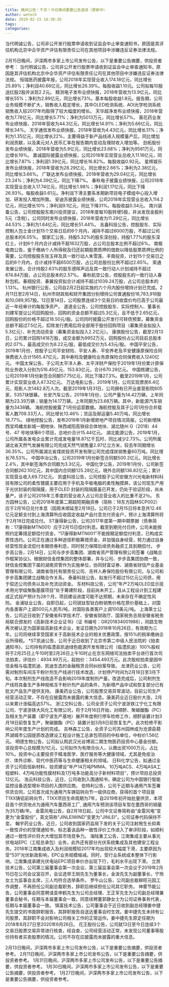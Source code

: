 ```yaml
---
title: 晚间公告｜干货！今日晚间重要公告速读（更新中）
author: wetech
date: 2019-02-15 18:30:26
tags: 
categories: 
---
```

当代明诚公告，公司非公开发行股票申请收到证监会中止审查通知书，原因是其评估机构北京中企华资产评估有限责任公司在其他项目中涉嫌违反证券法律法规。
<!-- more -->
2月15日晚间，沪深两市多家上市公司发布公告，以下是重要公告摘要，供投资者参考：
当代明诚公告，公司非公开发行股票申请收到证监会中止审查通知书，原因是其评估机构北京中企华资产评估有限责任公司在其他项目中涉嫌违反证券法律法规。
恒瑞医药披露年报，公司2018年实现营业收入174.18亿元，同比增长25.89%；净利润40.66亿元，同比增长26.39%。每股收益1.10元。公司拟每10股送红股2股并派现2.2元。
精测电子发布业绩快报，2018年营收为13.9亿元，同比增长55%；净利为2.89亿元，同比增长73%。基本每股收益1.8元。报告期，公司业务规模不断扩大，销售收入稳定增长，其中OLED检测系统、AOI光学检测系统销售收入较2017年均取得了较大幅度的增长。
天华超净发布业绩快报，2018年营收为7.78亿元，同比增长5.71%；净利为5013万元，同比增长57%。
葵花药业发布业绩快报，2018年营收为44.3亿元，同比增长14.91%；净利为5.66亿元，同比增长34%。
天孚通信发布业绩快报，2018年营收为4.43亿元，同比增长31%；净利为1.35亿元，同比增长22%，主要得益于新产品线进入规模量产后，同比增加利润贡献，以及美元对人民币汇率在报告期内变动及理财收入增加等。
劲拓股份发布业绩快报，2018年营收为5.9亿元，同比增长23.68%；净利为9561万元，同比增长19%。
嘉诚国际披露业绩快报，公司2018年实现营业总收入11.16亿元，同比增长7.87%；净利润1.39亿元，同比增长16.82%。每股收益0.92元。
星辉娱乐发布业绩快报，2018年营收为28.29亿元，同比增长2.66%；净利为2.38亿元，同比增长3.66%。
广联达发布业绩快报，2018年营收为29.04亿元，同比增长23.24%；净利为4.39亿元，同比下降7%。
春秋电子披露业绩快报，公司2018年实现营业总收入17.74亿元，同比增长1.98%；净利润1.17亿元，同比下降26.93%。每股收益0.61元。净利润下滑主要系本期新项目电子模组中心投入增加、研发投入增加所致。
安迪苏披露业绩快报，公司2018年实现营业总收入114.2亿元，同比增长10%；净利润9.1亿元，同比下降31%。每股收益0.34元。
南兴装备公告，公司控股股东南兴投资提议，2018年度每10股转增5股，并派发现金股利5元（含税）。公司同时发布业绩快报，2018年营收为11.29亿元，同比增长44.53%；净利为1.64亿元，同比增长51.44%。
吉鑫科技公告，控股股东、实际控制人包士金计划15个交易日后的6个月内，减持不超过6000万股，不超过公司总股本的6.05%。
御家汇公告，持股5.32%的股东深创投，持股1.77%的股东深红土，计划6个月内合计减持不超1632万股，占公司总股本比例不超过6%。
南极电商公告，鉴于缴纳个人所得税及归还前期股票质押的借款以降低股票质押比例的需要，公司控股股东张玉祥及其一致行动人朱雪莲、丰南投资，计划15个交易日之后的6个月内，合计减持不超6500万股，占公司总股份比例不超过2.65%。
索通发展公告，合计持股2.63%的股东德晖声远及其一致行动人计划减持不超过874.84万股，占公司总股本的2.57%。
春秋航空公告，控股股东的一致行动人春秋包机、春翔投资、春翼投资拟合计减持不超过1039.24万股，占公司总股本的1.13%。
杭州银行公告，公司自2月2日起实施的六个月内股份增持计划已完成。2月11日至2月14日，杭州市财政局和财开集团分别增持公司普通股份18,783,918股和10,089,957股。12日至14日，公司股票连续3个交易日的收盘价均已高于公司最近一年经审计的每股净资产。
道道全公告，公司控股股东、实际控制人、董事长刘建军提议公司回购股份，回购的资金总额不超过5.3亿元，且不低于2.65亿元，回购股份的价格不超过18.50元/股。公司同时披露公开发行可转债预案，募集资金总额不超过7.5亿元，扣除发行费用后将全部用于股份回购项目（募集资金拟投入5.3亿元）、补充流动资金（募集资金拟投入2.2亿元）。
康旗股份公告，截至2月13日，公司累计回购1418万股，成交金额为9952万元，回购股份占公司目前总股本的2.07%，最高成交价为8.22元/股，最低成交价为5.43元/股。
中国平安公告，2019年1月份，控股子公司平安财险、平安人寿、平安养老及平安健康原保险合同保费收入合计1565.47亿元，其中寿险及健康险业务原保险合同保费收入1240亿元。
中国太保公告，子公司太平洋人寿、太平洋财产保险于2019年1月份累计原保险业务收入分别为516.45亿元、153.83亿元，合计670.28亿元。
中国核建公告，公司2019年1月份新签合同额57.75亿元，同比下降27.3%。截至2019年1月，公司累计实现营业收入47.32亿元。
万达电影公告，2019年1月，公司实现票房6.4亿元，观影人次1482.8万人次。截至2019年1月31日，公司拥有已开业直营影院605家，5357块银幕。
长安汽车公告，2019年1月份，公司产量为14.42万辆，上年同期为23.39万辆；销量为14.17万辆，上年同期为23.68万辆。其中，新能源汽车销量为3438辆。
海航控股披露了1月份运营数据。海航控股及其子公司1月份合并载客人数709.33万人，同比增长13.46%；货运及邮运量5.40万吨，同比增长18.77%。
绿地控股公告，发布2019年1月新增房地产项目情况简报，公司新增陕西宝鸡蟠龙新城一期地块、陕西咸阳高铁综合体地块、湖北随州 G（2018）44 号、47 号地块等6个项目，总地价合计15.44亿元。
湖北能源公告，2019年1月，公司所属各发电企业累计完成发电量18.87亿千瓦时，同比减少2.73%。公司所属湖北省天然气发展有限公司完成天然气销售量2.97亿立方米，较去年同期增长36.35%。公司所属湖北省煤炭投资开发有限公司完成煤炭销售量60万吨，同比增长76.53%。
中国中冶公告，公司2019年1月份新签合同额500.2亿元，同比增长2.4%，其中新签海外合同额为3.3亿元。
中国化学公告，2019年1月份，公司新签合同额262.10亿元，其中国内合同额125.28亿元，境外合同额136.82亿元；累计实现营业收入69.72亿元。
凯盛科技公告，公司控股子公司安徽方兴光电新材料科技有限公司的柔性镀膜主要应用于手机及平板电脑的柔性触摸屏。该公司现生产用于光伏封装的阻隔膜，用于OLED 封装的阻隔膜虽已开发，仍处于验证阶段，尚未量产。该子公司2018年三季度的营业收入占公司总营业收入的比重不足2％。
东方园林公告，公司2018年度第二期超短期融资券（简称：18东方园林SCP002）应于2月16日兑付本息（因周末顺延至2月18日。公司已于2月15日将本息共12.46亿元足额支付到上海清算所应收固定收益产品付息兑付资金户，预计上海清算所将于2月18日完成兑付。
ST康得新公告，公司2017年度第一期中期票据（债券简称：17康得新MTN001）应于2月15日偿付利息。截至到期兑付日终，公司未能按照约定筹措足额偿付资金，“17康得新MTN001”不能按期足额偿付利息，已构成实质性违约。公司正在通过多种途径积极筹措资金，并加强自身经营，努力通过自身经营性现金流偿付本期债券利息，同时努力保障后续债务融资工具到期偿付。
步步高公告，2月14日，公司与步步高集团、湖南省资产管理有限公司签署《战略合作框架协议》。根据财信金控集团的整体部署，并与公司、步步高集团协商一致，财信金控集团下属的湖南资管作为实施单位，协同财富证券、湖南省财信产业基金管理有限公司、湖南省信托有限责任公司、吉祥人寿保险股份有限公司，与公司和步步高集团建立战略合作关系。
泰豪科技公告，拟发行不超过15亿元公司债，用于偿还公司债务以及补充流动资金。
东材科技公告，公司“年产2万吨OLED显示技术用光学级聚酯基膜项目”处于筹建阶段，目前尚未开工，且从工程设计到工程建成正式投产预计为28个月，项目建设进度可能不达预期，未来存在不确定性风险。
金浦钛业公告，自即日起，公司锐钛型钛白粉销售价格在原价基础上，对国内各类客户上调500元人民币/吨，对国际各类客户上调100美元/吨。
上海莱士公告，公司近日收到了安徽省科学技术厅、安徽省财政厅、国家税务总局安徽省税务局联合颁发的《高新技术企业证书》（证 书编号：GR201834001986），同路生物再次被认定为国家级高新技术企业，发证日期为2018年10月26日，有效期为三年。公司将继续享受国家关于高新技术企业的相关优惠政策，按15%的税率缴纳企业所得税。
*ST凯迪公告，公司于近日收到了北京市第二中级人民法院的《拍卖通知书》，公司持有的临澧县凯迪绿色能源开发有限公司（临澧凯迪）100%股权将于2月25日上午10时至2月26日上午10时止在京东网络司法拍卖平台进行首次司法拍卖，评估价：4934.99万元，起拍价：3454.493万元。此次股权拍卖是因中信金租与临澧凯迪、凯迪生态的金融租赁合同纠纷案导致。
龙津药业公告，公司需对制剂车间冻干粉针剂生产线进行技术改造，计划停产时间为2月18日至3月下旬。本次制剂生产线改造不会影响2019年度制剂产量。改造完成后，公司制剂生产线将具备生产多种规格冻干粉针剂产品的条件，为新增产品中试和恢复部分已有批文产品生产提供支持。
康美药业公告，公司股票交易异常波动，目前公司生产经营活动正常，不存在应披露而未披露的重大信息。康美药业近日股价大涨，2月以来累计涨幅高达57%。
浙江交科公告，公司全资子公司宁波浙铁江宁化工有限公司、宁波浙铁大风化工有限公司，将于2月16日开始，对顺酐、聚碳酸酯（PC）及相关生产装置（即宁波生产基地）展开年度例行停车检修工作，顺酐装置计划3月18日前恢复生产，聚碳酸酯（PC）装置计划3月8日前恢复生产。此次检修不影响公司年度生产计划的完成。
吉林森工公告，全资子公司苏州园林成为沧源县葫芦湖城市公园提质改造建设工程设计施工总承包项目的中标单位，中标价1.56亿元。
明德生物公告，公司拟认购武汉光谷博润二期生物医药投资中心基金份额。该投资中心总规模为1亿元，公司拟作为有限合伙人，认缴出资1000万元，占比10%。投资中心主要投资于精准医学、医疗服务等大健康领域，尤其是免疫治疗、体外诊断、现代中医药等与生命健康相关的领域。
日科化学公告，拟通过全资子公司启恒新材料，投资建设“年产14万吨PMMA、10万吨ACS、4万吨ASA工程塑料、4万吨功能性膜材料及1万吨多功能高分子新材料项目”，预计项目总投资12亿元。
浩云科技公告，近日，公司收到入围通知书，确定公司为中国银行智能监控设备选型增补项目的入围供应商。
伯特利公告，公司于近期与通用汽车签署供货合同，公司首次成为通用汽车铸铝转向节一级供应商，获得的首个项目是T1XX铸铝前转向节，T1XX项目生命周期为7年，自2019年初开始批量供货，本项目首个供货地点为通用汽车墨西哥工厂, 通用汽车预测该项目车型在墨西哥的销量为35万辆/年。
金雷风电公告，自2月18日起，公司中文证券简称由“金雷风电”变更为“金雷股份”，英文简称“JINLEIWIND”变更为“JINLEI”。公司证券代码保持不变。
翰宇药业公告，近日，公司收到国家药监局下发的关于公司注射用生长抑素一致性评价的受理通知书，标志着该品种一致性评价工作进入了审评阶段，如顺利通过一致性评价将大大增加其市场竞争力。
海陆重工公告，江南集成主要从事光伏电站EPC（工程总承包）业务，此外还有部分光伏系统集成及其他建安工程业务。2018年江南集成收入及利润规模较2017年均出现较大幅度下滑，主要原因为受“531”光伏新政影响，EPC业务规模缩减。同时，受行业系统成本整体下行影响，江南集成承建光伏电站EPC项目单价亦出现下行，毛利水平出现下滑。
立昂技术公告，公司第三届董事会第一次会议、第三届监事会第一次会议于2019年2月15日在公司会议室召开，会议选举王刚先生为董事长，金泼先生为副董事长，宁玲女士为监事会主席，三人均符合选举条件。
罗牛山公告，公司副总裁柳旺元因工作调整，不再担任公司副总裁职务，辞职后继续担任公司其它职务。
神雾节能公告，公司董事会同意聘请袁申鹤先生为公司总经理、王正军先生为公司副总经理兼董事会秘书，任期与本届董事会一致。同意续聘董郭静女士为公司证券事务代表，任期与本届董事会一致。
锦富技术公告，公司董事会于近日收到副总经理姜中捷先生提交的书面辞职报告，其辞职报告自送达董事会时生效。姜中捷先生未持有公司股票，其辞职不会对影响公司相关工作的正常运作。姜中捷先生原定任期为2018年8月27日至2020年6月26日。
花王股份公告，公司就13日至今日连续3个交易日股票交易异常进行核查，经自查，公司经营活动正常，未发现公司董事等股份持有者买卖股票的情况。公司不存在应披露而未披露的重大信息。
 
 
2月13日晚间，沪深两市多家上市公司发布公告，以下是重要公告摘要，供投资者参考。
2月11日晚间，沪深两市多家上市公司发布公告，以下是重要公告摘要，供投资者参考。
1月31日晚间，沪深两市多家上市公司发布公告，以下是重要公告摘要，供投资者参考。
1月30日晚间，沪深两市多家上市公司发布公告，以下是重要公告摘要，供投资者参考。
1月27日晚间，沪深两市多家上市公司发布公告，以下是重要公告摘要，供投资者参考。

